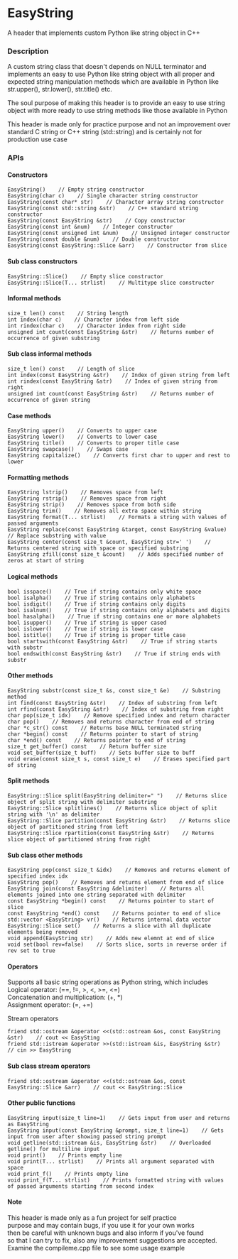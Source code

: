 # EasyString
A header that implements custom Python like string object in C++

### Description
A custom string class that doesn't depends on NULL terminator and
implements an easy to use Python like string object with all proper
and expected string manipulation methods which are available in
Python like str.upper(), str.lower(), str.title() etc.

The soul purpose of making this header is to provide an easy to
use string object with more ready to use string methods like those
available in Python

This header is made only for practice purpose and not an improvement
over standard C string or C++ string (std::string) and is certainly
not for production use case

### APIs
#### Constructors
```
EasyString()    // Empty string constructor
EasyString(char c)    // Single character string constructor
EasyString(const char* str)    // Character array string constructor
EasyString(const std::string &str)    // C++ standard string constructor
EasyString(const EasyString &str)    // Copy constructor
EasyString(const int &num)    // Integer constructor
EasyString(const unsigned int &num)    // Unsigned integer constructor
EasyString(const double &num)    // Double constructor
EasyString(const EasyString::Slice &arr)    // Constructor from slice

```

#### Sub class constructors
```
EasyString::Slice()    // Empty slice constructor
EasyString::Slice(T... strlist)    // Multitype slice constructor
```

#### Informal methods
```
size_t len() const    // String length
int index(char c)    // Character index from left side
int rindex(char c)    // Character index from right side
unsigned int count(const EasyString &str)    // Returns number of occurrence of given substring
```

#### Sub class informal methods
```
size_t len() const    // Length of slice
int index(const EasyString &str)    // Index of given string from left
int rindex(const EasyString &str)    // Index of given string from right
unsigned int count(const EasyString &str)    // Returns number of occurrence of given string
```

#### Case methods
```
EasyString upper()    // Converts to upper case
EasyString lower()    // Converts to lower case
EasyString title()    // Converts to proper title case
EasyString swapcase()    // Swaps case
EasyString capitalize()    // Converts first char to upper and rest to lower
```

#### Formatting methods
```
EasyString lstrip()    // Removes space from left
EasyString rstrip()    // Removes space from right
EasyString strip()    // Removes space from both side
EasyString trim()    // Removes all extra space within string
EasyString format(T... strlist)    // Formats a string with values of passed arguments
EasyString replace(const EasyString &target, const EasyString &value)    // Replace substring with value
EasyString center(const size_t &count, EasyString str=' ')    // Returns centered string with space or specified substring
EasyString zfill(const size_t &count)    // Adds specified number of zeros at start of string
```

#### Logical methods
```
bool isspace()    // True if string contains only white space
bool isalpha()    // True if string contains only alphabets
bool isdigit()    // True if string contains only digits
bool isalnum()    // True if string contains only alphabets and digits
bool hasalpha()    // True if string contains one or more alphabets
bool isupper()    // True if string is upper cased
bool islower()    // True if string is lower case
bool istitle()    // True if string is proper title case
bool startswith(const EasyString &str)    // True if string starts with substr
bool endswith(const EasyString &str)    // True if string ends with substr
```

#### Other methods
```
EasyString substr(const size_t &s, const size_t &e)    // Substring method
int find(const EasyString &str)    // Index of substring from left
int rfind(const EasyString &str)    // Index of substring from right
char pop(size_t idx)    // Remove specified index and return character
char pop()    // Removes and returns character from end of string
char *c_str() const    // Returns base NULL terminated string
char *begin() const    // Returns pointer to start of string
char *end() const    // Returns pointer to end of string
size_t get_buffer() const    // Return buffer size
void set_buffer(size_t buff)    // Sets buffer size to buff
void erase(const size_t s, const size_t e)    // Erases specified part of string
```

#### Split methods
```
EasyString::Slice split(EasyString delimiter=" ")    // Returns slice object of split string with delimiter substring
EasyString::Slice splitlines()    // Returns slice object of split string with '\n' as delimiter
EasyString::Slice partition(const EasyString &str)    // Returns slice object of partitioned string from left
EasyString::Slice rpartition(const EasyString &str)    // Returns slice object of partitioned string from right
```

#### Sub class other methods
```
EasyString pop(const size_t &idx)    // Removes and returns element of specified index idx
EasyString pop()    // Removes and returns element from end of slice
EasyString join(const EasyString &delimiter)    // Returns all elements joined into one string separated with delimiter
const EasyString *begin() const    // Returns pointer to start of slice
const EasyString *end() const    // Returns pointer to end of slice
std::vector <EasyString> vr()    // Returns internal data vector
EasyString::Slice set()    // Returns a slice with all duplicate elements being removed
void append(EasyString str)    // Adds new elemnt at end of slice
void set(bool rev=false)    // Sorts slice, sorts in reverse order if rev set to true
```

#### Operators
Supports all basic string operations as Python string, which includes<br>
Logical operator: (==, !=, >, <, >=, <=)<br>
Concatenation and multiplication: (+, *)<br>
Assignment operator: (=, +=)

Stream operators
```
friend std::ostream &operator <<(std::ostream &os, const EasyString &str)    // cout << EasySting
friend std::istream &operator >>(std::istream &is, EasyString &str)    // cin >> EasyString
```

#### Sub class stream operators
```
friend std::ostream &operator <<(std::ostream &os, const EasyString::Slice &arr)    // cout << EasyString::Slice
```

#### Other public functions
```
EasyString input(size_t line=1)    // Gets input from user and returns as EasyString
EasyString input(const EasyString &prompt, size_t line=1)    // Gets input from user after showing passed string prompt
void getline(std::istream &is, EasyString &str)    // Overloaded getline() for multiline input
void print()    // Prints empty line
void print(T... strlist)    // Prints all argument separated with space
void print_f()    // Prints empty line
void print_f(T... strlist)    // Prints formatted string with values of passed arguments starting from second index
```

#### Note
This header is made only as a fun project for self practice<br>
purpose and may contain bugs, if you use it for your own works<br>
then be careful with unknown bugs and also inform if you've found<br>
so that I can try to fix, also any improvement suggestions are accepted.<br>
Examine the compileme.cpp file to see some usage example
